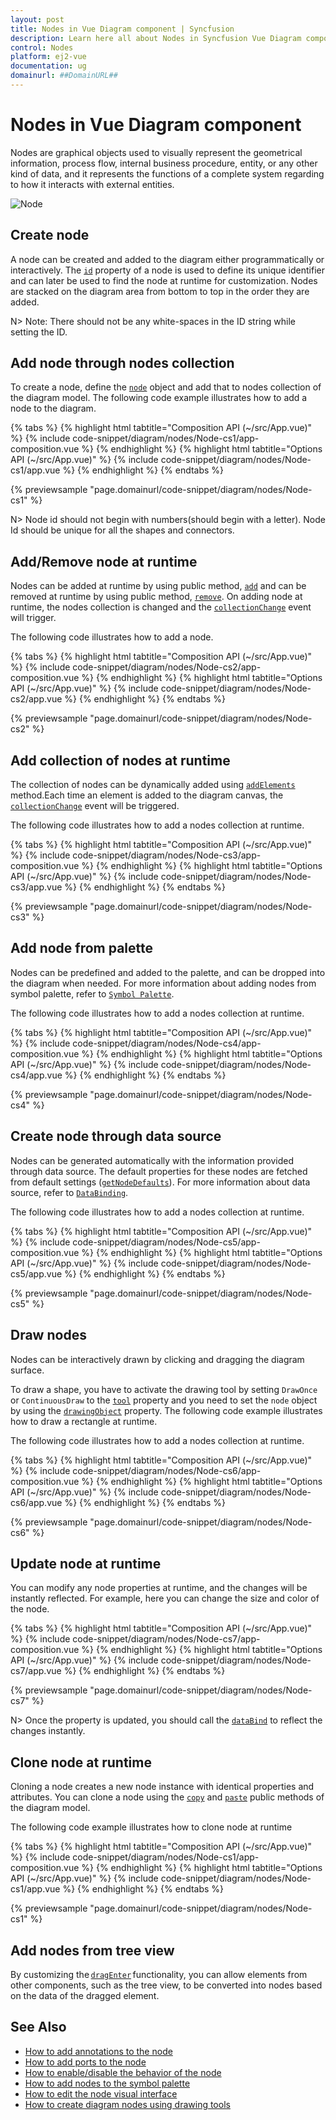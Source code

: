 ```yaml
---
layout: post
title: Nodes in Vue Diagram component | Syncfusion
description: Learn here all about Nodes in Syncfusion Vue Diagram component of Syncfusion Essential JS 2 and more.
control: Nodes 
platform: ej2-vue
documentation: ug
domainurl: ##DomainURL##
---
```


# Nodes in Vue Diagram component

Nodes are graphical objects used to visually represent the geometrical information, process flow, internal business procedure, entity, or any other kind of data, and it represents the functions of a complete system regarding to how it interacts with external entities.

![Node](images/node.png)

<!-- markdownlint-disable MD033 -->

## Create node

A node can be created and added to the diagram either programmatically or interactively. The [`id`](https://ej2.syncfusion.com/vue/documentation/api/diagram/node/#id) property of a node is used to define its unique identifier and can later be used to find the node at runtime for customization. Nodes are stacked on the diagram area from bottom to top in the order they are added.

N> Note: There should not be any white-spaces in the ID string while setting the ID.

## Add node through nodes collection

To create a node, define the [`node`](https://ej2.syncfusion.com/vue/documentation/api/diagram/node) object and add that to nodes collection of the diagram model. The following code example illustrates how to add a node to the diagram.

{% tabs %}
{% highlight html tabtitle="Composition API (~/src/App.vue)" %}
{% include code-snippet/diagram/nodes/Node-cs1/app-composition.vue %}
{% endhighlight %}
{% highlight html tabtitle="Options API (~/src/App.vue)" %}
{% include code-snippet/diagram/nodes/Node-cs1/app.vue %}
{% endhighlight %}
{% endtabs %}
        
{% previewsample "page.domainurl/code-snippet/diagram/nodes/Node-cs1" %}

N> Node id should not begin with numbers(should begin with a letter). Node Id should be unique for all the shapes and connectors.

## Add/Remove node at runtime

Nodes can be added at runtime by using public method, [`add`](https://ej2.syncfusion.com/vue/documentation/api/diagram/#add) and can be removed at runtime by using public method, [`remove`](https://ej2.syncfusion.com/vue/documentation/api/diagram/#remove). On adding node at runtime, the nodes collection is changed and the [`collectionChange`](https://ej2.syncfusion.com/vue/documentation/api/diagram/#collectionchange) event will trigger.


The following code illustrates how to add a node.

{% tabs %}
{% highlight html tabtitle="Composition API (~/src/App.vue)" %}
{% include code-snippet/diagram/nodes/Node-cs2/app-composition.vue %}
{% endhighlight %}
{% highlight html tabtitle="Options API (~/src/App.vue)" %}
{% include code-snippet/diagram/nodes/Node-cs2/app.vue %}
{% endhighlight %}
{% endtabs %}
        
{% previewsample "page.domainurl/code-snippet/diagram/nodes/Node-cs2" %}

## Add collection of nodes at runtime

The collection of nodes can be dynamically added using [`addElements`](https://ej2.syncfusion.com/vue/documentation/api/diagram/#addelements) method.Each time an element is added to the diagram canvas, the [`collectionChange`](https://ej2.syncfusion.com/vue/documentation/api/diagram#collectionchange) event will be triggered.

The following code illustrates how to add a nodes collection at runtime.

{% tabs %}
{% highlight html tabtitle="Composition API (~/src/App.vue)" %}
{% include code-snippet/diagram/nodes/Node-cs3/app-composition.vue %}
{% endhighlight %}
{% highlight html tabtitle="Options API (~/src/App.vue)" %}
{% include code-snippet/diagram/nodes/Node-cs3/app.vue %}
{% endhighlight %}
{% endtabs %}
        
{% previewsample "page.domainurl/code-snippet/diagram/nodes/Node-cs3" %}

## Add node from palette

Nodes can be predefined and added to the palette, and can be dropped into the diagram when needed. For more information about adding nodes from symbol palette, refer to [`Symbol Palette`](https://ej2.syncfusion.com/vue/documentation/api/diagram/symbolPaletteModel).


The following code illustrates how to add a nodes collection at runtime.

{% tabs %}
{% highlight html tabtitle="Composition API (~/src/App.vue)" %}
{% include code-snippet/diagram/nodes/Node-cs4/app-composition.vue %}
{% endhighlight %}
{% highlight html tabtitle="Options API (~/src/App.vue)" %}
{% include code-snippet/diagram/nodes/Node-cs4/app.vue %}
{% endhighlight %}
{% endtabs %}
        
{% previewsample "page.domainurl/code-snippet/diagram/nodes/Node-cs4" %}

## Create node through data source

Nodes can be generated automatically with the information provided through data source. The default properties for
these nodes are fetched from default settings ([`getNodeDefaults`](https://ej2.syncfusion.com/vue/documentation/api/diagram/#getnodedefaults)). For more information about data source, refer to  [`DataBinding`](./data-binding).

The following code illustrates how to add a nodes collection at runtime.

{% tabs %}
{% highlight html tabtitle="Composition API (~/src/App.vue)" %}
{% include code-snippet/diagram/nodes/Node-cs5/app-composition.vue %}
{% endhighlight %}
{% highlight html tabtitle="Options API (~/src/App.vue)" %}
{% include code-snippet/diagram/nodes/Node-cs5/app.vue %}
{% endhighlight %}
{% endtabs %}
        
{% previewsample "page.domainurl/code-snippet/diagram/nodes/Node-cs5" %}

## Draw nodes

Nodes can be interactively drawn by clicking and dragging the diagram surface.

To draw a shape, you have to activate the drawing tool by setting `DrawOnce` or `ContinuousDraw` to the [`tool`](https://ej2.syncfusion.com/vue/documentation/api/diagram/#tool) property and you need to set the `node` object by using the [`drawingObject`](https://ej2.syncfusion.com/vue/documentation/api/diagram/#drawingobject) property. The following code example illustrates how to draw a rectangle at runtime.

The following code illustrates how to add a nodes collection at runtime.

{% tabs %}
{% highlight html tabtitle="Composition API (~/src/App.vue)" %}
{% include code-snippet/diagram/nodes/Node-cs6/app-composition.vue %}
{% endhighlight %}
{% highlight html tabtitle="Options API (~/src/App.vue)" %}
{% include code-snippet/diagram/nodes/Node-cs6/app.vue %}
{% endhighlight %}
{% endtabs %}
        
{% previewsample "page.domainurl/code-snippet/diagram/nodes/Node-cs6" %}

## Update node at runtime

You can modify any node properties at runtime, and the changes will be instantly reflected. For example, here you can change the size and color of the node.

{% tabs %}
{% highlight html tabtitle="Composition API (~/src/App.vue)" %}
{% include code-snippet/diagram/nodes/Node-cs7/app-composition.vue %}
{% endhighlight %}
{% highlight html tabtitle="Options API (~/src/App.vue)" %}
{% include code-snippet/diagram/nodes/Node-cs7/app.vue %}
{% endhighlight %}
{% endtabs %}
        
{% previewsample "page.domainurl/code-snippet/diagram/nodes/Node-cs7" %}

N> Once the property is updated, you should call the [`dataBind`](./data-binding) to reflect the changes instantly.

## Clone node at runtime

Cloning a node creates a new node instance with identical properties and attributes. You can clone a node using the [`copy`](https://ej2.syncfusion.com/vue/documentation/api/diagram/#copy) and [`paste`](https://ej2.syncfusion.com/vue/documentation/api/diagram/#paste) public methods of the diagram model.

 
The following code example illustrates how to clone node at runtime

{% tabs %}
{% highlight html tabtitle="Composition API (~/src/App.vue)" %}
{% include code-snippet/diagram/nodes/Node-cs1/app-composition.vue %}
{% endhighlight %}
{% highlight html tabtitle="Options API (~/src/App.vue)" %}
{% include code-snippet/diagram/nodes/Node-cs1/app.vue %}
{% endhighlight %}
{% endtabs %}
        
{% previewsample "page.domainurl/code-snippet/diagram/nodes/Node-cs1" %}

## Add nodes from tree view

By customizing the [`dragEnter`](https://ej2.syncfusion.com/vue/documentation/api/diagram/#dragenter) functionality, you can allow elements from other components, such as the tree view, to be converted into nodes based on the data of the dragged element.

## See Also

* [How to add annotations to the node](./node-labels.md)
* [How to add ports to the node](./ports)
* [How to enable/disable the behavior of the node](./constraints#node-constraints)
* [How to add nodes to the symbol palette](./symbol-palette)
* [How to edit the node visual interface](./interaction#selection)
* [How to create diagram nodes using drawing tools](./tools#draw-nodes)
